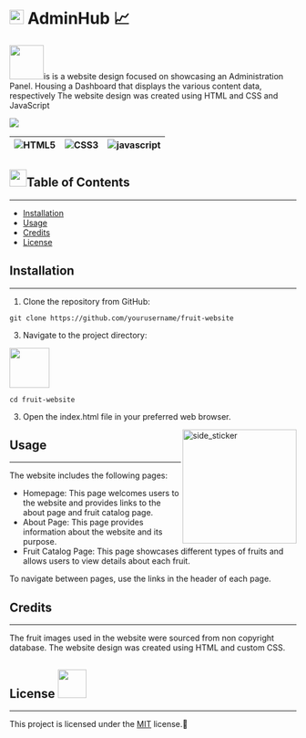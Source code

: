 # <img src="https://media2.giphy.com/media/QssGEmpkyEOhBCb7e1/giphy.gif?cid=ecf05e47a0n3gi1bfqntqmob8g9aid1oyj2wr3ds3mg700bl&rid=giphy.gif" width ="25"> AdminHub 📈

<img src="https://media.giphy.com/media/LnQjpWaON8nhr21vNW/giphy.gif" width="60">is is a website design focused on showcasing an Administration Panel. Housing a Dashboard that displays the various content data, respectively The website design was created using HTML and CSS and JavaScript

<img src="https://user-images.githubusercontent.com/73097560/115834477-dbab4500-a447-11eb-908a-139a6edaec5c.gif">

| ![HTML5](https://img.shields.io/badge/html5-%23E34F26.svg?style=for-the-badge&logo=html5&logoColor=white) | ![CSS3](https://img.shields.io/badge/css3-%231572B6.svg?style=for-the-badge&logo=css3&logoColor=white) | ![javascript](https://img.shields.io/badge/javascript%20-%23323330.svg?&style=for-the-badge&logo=javascript&logoColor=%23F7DF1E) | 
| --------------------------------------------------------------------------------------------------------- | ------------------------------------------------------------------------------------------------------ | -------------------------------------------------------------------------------------------------------------------------------- |

## <img src="https://media.giphy.com/media/iY8CRBdQXODJSCERIr/giphy.gif" width="30px">Table of Contents
---

-   [Installation](#installation)
-   [Usage](#usage)
-   [Credits](#credits)
-   [License](#license)

## Installation
---

1.  Clone the repository from GitHub:
```
git clone https://github.com/yourusername/fruit-website
```

3.  Navigate to the project directory:
<img src="https://c.tenor.com/SOVMSXmWB1kAAAAi/tony-star-jumping.gif" width="70">

```
cd fruit-website
```

3.  Open the index.html file in your preferred web browser.

<img align="right" width=200px height=200px alt="side_sticker" src="https://media.giphy.com/media/TEnXkcsHrP4YedChhA/giphy.gif" />

## Usage
---

The website includes the following pages:

-   Homepage: This page welcomes users to the website and provides links to the about page and fruit catalog page.
-   About Page: This page provides information about the website and its purpose.
-   Fruit Catalog Page: This page showcases different types of fruits and allows users to view details about each fruit.

To navigate between pages, use the links in the header of each page.

## Credits
---


The fruit images used in the website were sourced from non copyright database. The website design was created using HTML and custom CSS.

## License    <img src="https://c.tenor.com/XSbD902n1fwAAAAi/rennen-fast.gif" width="50">
---

This project is licensed under the [MIT](https://opensource.org/licenses/MIT) license.